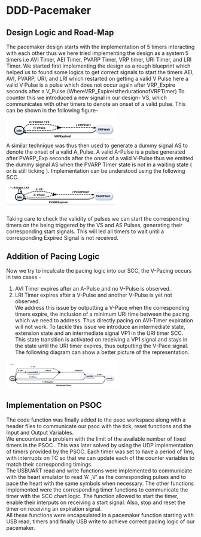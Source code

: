 # DDD-Pacemaker
## Design Logic and Road-Map
The pacemaker design starts with the implementation of 5 timers interacting with each other thus we here tried implementing the design as a system 5 timers i.e AVI Timer, AEI Timer, PVARP Timer, VRP timer, URI Timer, and LRI Timer. We started first implementing the design as a rough blueprint which helped us to found some logics to get correct signals to start the timers AEI, AVI, PVARP, URI, and LRI which restarted on getting a valid V Pulse here a valid V Pulse is a pulse which does not occur again after VRP_Expire seconds after a V_Pulse.(WhereVRP_ExpireisthedurationofVRPTimer)
To counter this we introduced a new signal in our design- VS, which communicates with other timers to denote an onset of a valid pulse. This can be shown in the following figure- <br />
<img src="https://github.com/sam6134/DDD-Pacemaker/blob/main/img1.png" width="300" alt="Screenshot"/>
<br />
A similar technique was thus then used to generate a dummy signal AS to denote the onset of a valid A_Pulse. A valid A-Pulse is a pulse generated after PVARP_Exp seconds after the onset of a valid V-Pulse thus we emitted the dummy signal AS when the PVARP Timer state is not in a waiting state ( or is still ticking ). Implementation can be understood using the following SCC. <br />
<img src="https://github.com/sam6134/DDD-Pacemaker/blob/main/img2.png" width="300" alt="Screenshot"/>

Taking care to check the validity of pulses we can start the corresponding timers on the being triggered by the VS and AS Pulses, generating their corresponding start signals. This will led all timers to wait until a corresponding Expired Signal is not received. <br />

## Addition of Pacing Logic
Now we try to inculcate the pacing logic into our SCC, the V-Pacing occurs in two cases - <br />
1) AVI Timer expires after an A-Pulse and no V-Pulse is observed.<br />
2) LRI Timer expires after a V-Pulse and another V-Pulse is yet not observed.<br />
We address this issue by outputting a V-Pace when the corresponding timers expire, the inclusion of a minimum URI time between the pacing which we need to address. Thus directly pacing on AVI-Timer expiration will not work. To tackle this issue we introduce an intermediate state, extension state and an intermediate signal VP1 in the URI timer SCC. This state transition is activated on receiving a VP1 signal and stays in the state until the URI timer expires, thus outputting the ​V-Pace signal. The following diagram can show a better picture of the representation. <br />
<img src="https://github.com/sam6134/DDD-Pacemaker/blob/main/img3.png" width="300" alt="Screenshot"/>

## Implementation on PSOC
The code function was finally added to the psoc workspace along with a header files to communicate our psoc with the tick, reset functions and the Input and Output Variables. <br />
We encountered a problem with the limit of the available number of fixed timers in the PSOC . This was later solved by using the UDP implementation of timers provided by the PSOC. Each timer was set to have a period of 1ms, with interrupts on TC so that we can update each of the counter variables to match their corresponding timings. <br />
The USBUART read and write functions were implemented to communicate with the heart emulator to read ‘A’ ,V’ as the corresponding pulses and to pace the heart with the same symbols when necessary. The other functions implemented were the corresponding timer functions to communicate the timer with the SCC chart logic. The function allowed to start the timer, enable their interputs on receiving a start signal. Also, stop and reset the timer on receiving an expiration signal. <br />
All these functions were encapsulated in a pacemaker function starting with USB read, timers and finally USB write to achieve correct pacing logic of our pacemaker.
